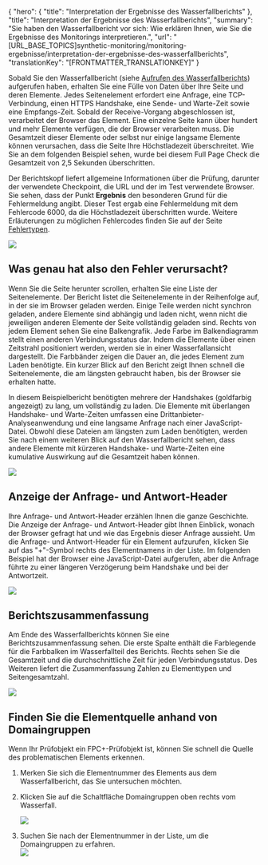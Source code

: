 {
  "hero": {
    "title": "Interpretation der Ergebnisse des Wasserfallberichts"
  },
  "title": "Interpretation der Ergebnisse des Wasserfallberichts",
  "summary": "Sie haben den Wasserfallbericht vor sich: Wie erklären Ihnen, wie Sie die Ergebnisse des Monitorings interpretieren.",
  "url": "[URL_BASE_TOPICS]synthetic-monitoring/monitoring-ergebnisse/interpretation-der-ergebnisse-des-wasserfallberichts",
  "translationKey": "[FRONTMATTER_TRANSLATIONKEY]"
}

Sobald Sie den Wasserfallbericht (siehe [Aufrufen des Wasserfallberichts]([LINK_URL_1])) aufgerufen haben, erhalten Sie eine Fülle von Daten über Ihre Seite und deren Elemente. Jedes Seitenelement erfordert eine Anfrage, eine TCP-Verbindung, einen HTTPS Handshake, eine Sende- und Warte-Zeit sowie eine Empfangs-Zeit. Sobald der Receive-Vorgang abgeschlossen ist, verarbeitet der Browser das Element. Eine einzelne Seite kann über hundert und mehr Elemente verfügen, die der Browser verarbeiten muss. Die Gesamtzeit dieser Elemente oder selbst nur einige langsame Elemente können verursachen, dass die Seite Ihre Höchstladezeit überschreitet. Wie Sie an dem folgenden Beispiel sehen, wurde bei diesem Full Page Check die Gesamtzeit von 2,5 Sekunden überschritten.

Der Berichtskopf liefert allgemeine Informationen über die Prüfung, darunter der verwendete Checkpoint, die URL und der im Test verwendete Browser. Sie sehen, dass der Punkt **Ergebnis** den besonderen Grund für die Fehlermeldung angibt. Dieser Test ergab eine Fehlermeldung mit dem Fehlercode 6000, da die Höchstladezeit überschritten wurde. Weitere Erläuterungen zu möglichen Fehlercodes finden Sie auf der Seite [Fehlertypen]([LINK_URL_2]).

![]([LINK_URL_3])

## Was genau hat also den Fehler verursacht?

Wenn Sie die Seite herunter scrollen, erhalten Sie eine Liste der Seitenelemente. Der Bericht listet die Seitenelemente in der Reihenfolge auf, in der sie im Browser geladen werden. Einige Teile werden nicht synchron geladen, andere Elemente sind abhängig und laden nicht, wenn nicht die jeweiligen anderen Elemente der Seite vollständig geladen sind. Rechts von jedem Element sehen Sie eine Balkengrafik. Jede Farbe im Balkendiagramm stellt einen anderen Verbindungsstatus dar. Indem die Elemente über einen Zeitstrahl positioniert werden, werden sie in einer Wasserfallansicht dargestellt. Die Farbbänder zeigen die Dauer an, die jedes Element zum Laden benötigte. Ein kurzer Blick auf den Bericht zeigt Ihnen schnell die Seitenelemente, die am längsten gebraucht haben, bis der Browser sie erhalten hatte.

In diesem Beispielbericht benötigten mehrere der Handshakes (goldfarbig angezeigt) zu lang, um vollständig zu laden. Die Elemente mit überlangen Handshake- und Warte-Zeiten umfassen eine Drittanbieter-Analyseanwendung und eine langsame Anfrage nach einer JavaScript-Datei. Obwohl diese Dateien am längsten zum Laden benötigten, werden Sie nach einem weiteren Blick auf den Wasserfallbericht sehen, dass andere Elemente mit kürzeren Handshake- und Warte-Zeiten eine kumulative Auswirkung auf die Gesamtzeit haben können.

![]([LINK_URL_4])

## Anzeige der Anfrage- und Antwort-Header

Ihre Anfrage- und Antwort-Header erzählen Ihnen die ganze Geschichte. Die Anzeige der Anfrage- und Antwort-Header gibt Ihnen Einblick, wonach der Browser gefragt hat und wie das Ergebnis dieser Anfrage aussieht. Um die Anfrage- und Antwort-Header für ein Element aufzurufen, klicken Sie auf das "\+"-Symbol rechts des Elementnamens in der Liste. Im folgenden Beispiel hat der Browser eine JavaScript-Datei aufgerufen, aber die Anfrage führte zu einer längeren Verzögerung beim Handshake und bei der Antwortzeit.

![]([LINK_URL_5])

## Berichtszusammenfassung

Am Ende des Wasserfallberichts können Sie eine Berichtszusammenfassung sehen. Die erste Spalte enthält die Farblegende für die Farbbalken im Wasserfallteil des Berichts. Rechts sehen Sie die Gesamtzeit und die durchschnittliche Zeit für jeden Verbindungsstatus. Des Weiteren liefert die Zusammenfassung Zahlen zu Elementtypen und Seitengesamtzahl.

![]([LINK_URL_6])

## Finden Sie die Elementquelle anhand von Domaingruppen

 

Wenn Ihr Prüfobjekt ein FPC\+-Prüfobjekt ist, können Sie schnell die Quelle des problematischen Elements erkennen.

1.  Merken Sie sich die Elementnummer des Elements aus dem Wasserfallbericht, das Sie untersuchen möchten.
2.  Klicken Sie auf die Schaltfläche Domaingruppen oben rechts vom Wasserfall.  
      
    ![]([LINK_URL_7])  
      
3.  Suchen Sie nach der Elementnummer in der Liste, um die Domaingruppen zu erfahren.    
    ![]([LINK_URL_8])
